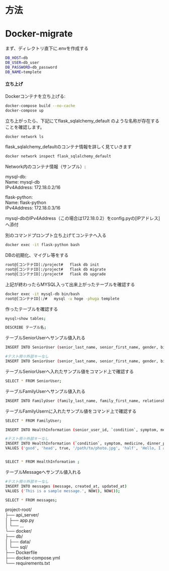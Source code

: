 # 方法


# Docker-migrate
まず、ディレクトリ直下に.envを作成する

```bash
DB_HOST=db
DB_USER=db_user
DB_PASSWORD=db_password
DB_NAME=templete
```

#### 立ち上げ
Dockerコンテナを立ち上げる:

```bash
docker-compose build --no-cache
docker-compose up 
```

立ち上がったら、下記にてflask_sqlalchemy_default のような名称が存在することを確認します。

```bash
docker network ls
```

flask_sqlalchemy_defaultのコンテナ情報を詳しく見ていきます  
```bash
docker network inspect flask_sqlalchemy_default
```

Network内のコンテナ情報（サンプル）:

mysql-db:  
Name: mysql-db  
IPv4Address: 172.18.0.2/16

flask-python:  
Name: flask-python  
IPv4Address: 172.18.0.3/16  

mysql-dbのIPv4Address（この場合は172.18.0.2）をconfig.pyの[IPアドレス]へ添付

別のコマンドプロンプト立ち上げてコンテナへ入る  

```bash
docker exec -it flask-python bash
```
DBの初期化、マイグレ等をする  
```bash
root@[コンテナID]:/project#   flask db init
root@[コンテナID]:/project#   flask db migrate
root@[コンテナID]:/project#   flask db upgrade
```

上記が終わったらMYSQL入って出来上がったテーブルを確認する  

```bash
docker exec -it mysql-db bin/bash
root@[コンテナID]:/#   mysql -u hoge -phuga templete
```

作ったテーブルを確認する  
```bash
mysql>show tables;

DESCRIBE テーブル名;

```

テーブルSeniorUserへサンプル値入れる  
```bash
INSERT INTO SeniorUser (senior_last_name, senior_first_name, gender, birth_date, senior_email, senior_tel, health_status, medication, medication_frequency, senior_user_uid, family_id, senior_password, created_at, updated_at) VALUES ('Smith', 'John', 'Male', '1990-01-01', 'john.smith@example.com', '123-456-7890', 'Good', true, 'Once a day', 'uid123', 1, 'password123', NOW(), NOW());

#テスト用※外部キーなし
INSERT INTO SeniorUser (senior_last_name, senior_first_name, gender, birth_date, senior_email, senior_tel, health_status, medication, medication_frequency, senior_user_uid, senior_password, created_at, updated_at) VALUES ('Smith', 'John', 'Male', '1990-01-01', 'john.smith@example.com', '123-456-7890', 'Good', true, 'Once a day', 'uid123', 'password123', NOW(), NOW());
```

テーブルSeniorUserへ入れたサンプル値をコマンド上で確認する  
```bash
SELECT * FROM SeniorUser;
```


テーブルFamilyUserへサンプル値入れる  
```bash
INSERT INTO FamilyUser (family_last_name, family_first_name, relationship_with_senior, family_email, family_tel, family_password, family_uid, created_at, updated_at) VALUES ('Doe', 'Jane', 'Daughter', 'jane.doe@example.com', '987-654-3210', 'family_password123', 'family_uid123', NOW(), NOW());

```
テーブルFamilyUsernに入れたサンプル値をコマンド上で確認する  
```bash
SELECT * FROM FamilyUser;
```
```bash
INSERT INTO HealthInformation (senior_user_id, `condition`, symptom, medicine, dinner_photo,degree ,voice_text, registered_at, updated_at)  VALUES (7, 'good', 'head', 1, '', 'Hello, I am feeling good.', NOW(), NOW());

#テスト用※外部キーなし
INSERT INTO HealthInformation (`condition`, symptom, medicine, dinner_photo, degree, voice_text, created_at, updated_at)
VALUES ('good', 'head', true, '/path/to/photo.jpg', 'half', 'Hello, I am feeling good.', NOW(), NOW());


SELECT * FROM HealthInformation ;

```

テーブルMessageへサンプル値入れる  

```bash
#テスト用※外部キーなし
INSERT INTO messages (message, created_at, updated_at)
VALUES ('This is a sample message.', NOW(), NOW());

SELECT * FROM messages;
```

project-root/  
├── api_server/  
│   ├── app.py  
│   └── ...  
└── docker/   
        ├── db/  
        │   ├── data/  
        │   └── sql/  
        ├── Dockerfile  
        ├── docker-compose.yml  
        └── requirements.txt  

